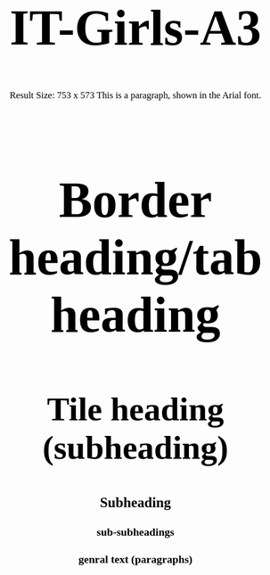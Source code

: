 # IT-Girls-A3

Result Size: 753 x 573
This is a paragraph, shown in the Arial font.
<!DOCTYPE html>
<html>
<head>
<style>
    /* Border heading */
h1 {
    color: black;
    font-family: Times New Roman;
    font-size: 90px;
    text-align:center;
}
    /* Tile heading eg Project description, Overview ectc. H1 is border heading*/
h2 {
    color:black;
    font-family: Times New Roman;
    font-size: 60px;
    text-align:center;   
}
    /* h2 is Subheading (sub-subheadings) eg. Week 1, - Meeting Tuesday 4th May 2020 12:30pm, skils, Qualifications etc. */
h3  {
    font-family: Century Gothic;
    font-size: 180%;
    text-align:center;
    color: black;   
}
    /* genral text (paragraphs) */
h4  {
    font-family: Century Gothic;
    font-size: 140%;
    text-align:center;
    color: black;    
}
p  {
    font-family: Century Gothic;
    font-size: 120%;
    text-align:center;
    color: black;    
}
    
</style>
</head>
<body>
<h1>Border heading/tab heading</h1>
<h2>Tile heading (subheading)</h2>
<h3>Subheading </p1>
<h4>sub-subheadings</h4>
<h4> genral text (paragraphs)</p2>
</body>
</html>


